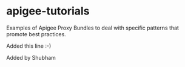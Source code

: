 apigee-tutorials
================
Examples of Apigee Proxy Bundles to deal with specific patterns that promote best practices.

Added this line :-)

Added by Shubham
